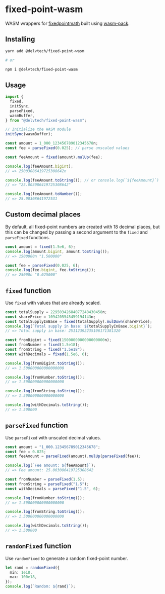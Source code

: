 # fixed-point-wasm

WASM wrappers for
[fixedpointmath](https://github.com/delvtech/hyperdrive-rs/tree/main/crates/fixedpointmath)
built using [wasm-pack](https://github.com/rustwasm/wasm-pack).

## Installing

```sh
yarn add @delvtech/fixed-point-wasm

# or

npm i @delvtech/fixed-point-wasm
```

## Usage

```ts
import {
  fixed,
  initSync,
  parseFixed,
  wasmBuffer,
} from "@delvtech/fixed-point-wasm";

// Initialize the WASM module
initSync(wasmBuffer);

const amount = 1_000_123456789012345678n;
const fee = parseFixed(0.025); // parse unscaled values

const feeAmount = fixed(amount).mulUp(fee);

console.log(feeAmount.bigint);
// => 25003086419725308642n

console.log(feeAmount.toString()); // or console.log(`${feeAmount}`)
// => "25.003086419725308642"

console.log(feeAmount.toNumber());
// => 25.00308641972531
```

## Custom decimal places

By default, all fixed-point numbers are created with 18 decimal places, but this can be changed by passing a second argument to the `fixed` and `parseFixed` functions.

```ts
const amount = fixed(1.5e6, 6);
console.log(amount.bigint, amount.toString());
// => 1500000n "1.500000"

const fee = parseFixed(0.025, 6);
console.log(fee.bigint, fee.toString());
// => 25000n "0.025000"
```

## `fixed` function

Use `fixed` with values that are already scaled.

```ts
const totalSupply = 22950342684077248430458n;
const sharePrice = 1094205545459194143n;
const totalSupplyInBase = fixed(totalSupply).mulDown(sharePrice);
console.log(`Total supply in base: ${totalSupplyInBase.bigint}`);
// => Total supply in base: 25112392235106171381320
```

```ts
const fromBigint = fixed(1500000000000000000n);
const fromNumber = fixed(1.5e18);
const fromString = fixed("1.5e18");
const withDecimals = fixed(1.5e6, 6);

console.log(fromBigint.toString());
// => 1.500000000000000000

console.log(fromNumber.toString());
// => 1.500000000000000000

console.log(fromString.toString());
// => 1.500000000000000000

console.log(withDecimals.toString());
// => 1.500000
```

## `parseFixed` function

Use `parseFixed` with unscaled decimal values.

```ts
const amount = "1_000.123456789012345678";
const fee = 0.025;
const feeAmount = parseFixed(amount).mulUp(parseFixed(fee));

console.log(`Fee amount: ${feeAmount}`);
// => Fee amount: 25.003086419725308642
```

```ts
const fromNumber = parseFixed(1.5);
const fromString = parseFixed("1.5");
const withDecimals = parseFixed("1.5", 6);

console.log(fromNumber.toString());
// => 1.500000000000000000

console.log(fromString.toString());
// => 1.500000000000000000

console.log(withDecimals.toString());
// => 1.500000
```

## `randomFixed` function

Use `randomFixed` to generate a random fixed-point number.

```ts
let rand = randomFixed({
  min: 1e18,
  max: 100e18,
});
console.log(`Random: ${rand}`);
```
